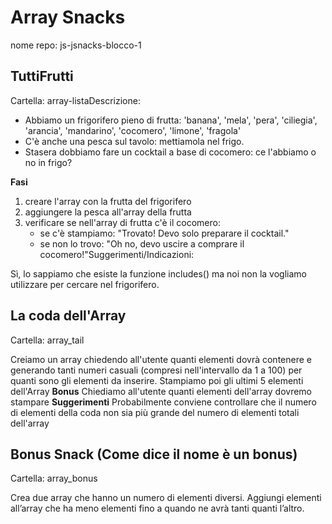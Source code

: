# Array Snacks

nome repo: js-jsnacks-blocco-1

## TuttiFrutti
Cartella: array-listaDescrizione:

- Abbiamo un frigorifero pieno di frutta:
'banana', 'mela', 'pera', 'ciliegia', 'arancia', 'mandarino', 'cocomero', 'limone', 'fragola'
- C'è anche una pesca sul tavolo: mettiamola nel frigo.
- Stasera dobbiamo fare un cocktail a base di cocomero: ce l'abbiamo o no in frigo?

**Fasi**

1. creare l'array con la frutta del frigorifero
2. aggiungere la pesca all'array della frutta
3. verificare se nell'array di frutta c'è il cocomero:
   - se c'è stampiamo: "Trovato! Devo solo preparare il cocktail."
   - se non lo trovo: "Oh no, devo uscire a comprare il cocomero!"Suggerimenti/Indicazioni:

Sì, lo sappiamo che esiste la funzione includes() ma noi non la vogliamo utilizzare per cercare nel frigorifero.

## La coda dell'Array
Cartella: array_tail

Creiamo un array chiedendo all'utente quanti elementi dovrà contenere e generando tanti numeri casuali (compresi nell'intervallo da 1 a 100) per quanti sono gli elementi da inserire.
Stampiamo poi gli ultimi 5 elementi dell'Array
**Bonus**
Chiediamo all'utente quanti elementi dell'array dovremo stampare
**Suggerimenti**
Probabilmente conviene controllare che il numero di elementi della coda non sia più grande del numero di elementi totali dell'array

## Bonus Snack (Come dice il nome è un bonus)
Cartella: array_bonus

Crea due array che hanno un numero di elementi diversi.
Aggiungi elementi all’array che ha meno elementi fino a quando ne avrà tanti quanti l’altro.